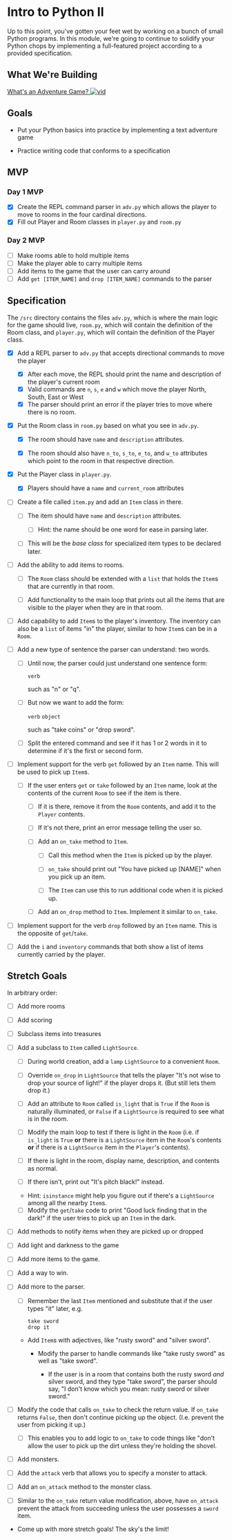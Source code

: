 # Intro to Python II

Up to this point, you've gotten your feet wet by working on a bunch of small Python programs. In this module, we're going to continue to solidify your Python chops by implementing a full-featured project according to a provided specification.


## What We're Building
[What's an Adventure Game? ![vid](https://tk-assets.lambdaschool.com/7928cdb4-b8a3-45a6-b231-5b9d1fc1e002_ScreenShot2019-03-22at5.47.28PM.png)](https://youtu.be/WaZccFqJUT8)


## Goals

* Put your Python basics into practice by implementing a text adventure game

* Practice writing code that conforms to a specification


## MVP

### Day 1 MVP

* [X] Create the REPL command parser in `adv.py` which allows the player to move to rooms
  in the four cardinal directions.
* [X] Fill out Player and Room classes in `player.py` and `room.py`

### Day 2 MVP

* [ ] Make rooms able to hold multiple items
* [ ] Make the player able to carry multiple items
* [ ] Add items to the game that the user can carry around
* [ ] Add `get [ITEM_NAME]` and `drop [ITEM_NAME]` commands to the parser

## Specification

The `/src` directory contains the files `adv.py`, which is where the main logic for the game should live, `room.py`, which will contain the definition of the Room class, and `player.py`, which will contain the definition of the Player class.


* [X] Add a REPL parser to `adv.py` that accepts directional commands to move the player
  * [X] After each move, the REPL should print the name and description of the player's current room
  * [X] Valid commands are `n`, `s`, `e` and `w` which move the player North, South, East or West
  * [X] The parser should print an error if the player tries to move where there is no room.

* [X] Put the Room class in `room.py` based on what you see in `adv.py`.

  * [X] The room should have `name` and `description` attributes.

  * [X] The room should also have `n_to`, `s_to`, `e_to`, and `w_to` attributes
    which point to the room in that respective direction.

* [X] Put the Player class in `player.py`.
  * [X] Players should have a `name` and `current_room` attributes


* [ ] Create a file called `item.py` and add an `Item` class in there.

  * [ ] The item should have `name` and `description` attributes.

     * [ ] Hint: the name should be one word for ease in parsing later.

  * [ ] This will be the _base class_ for specialized item types to be declared
    later.

* [ ] Add the ability to add items to rooms.

  * [ ] The `Room` class should be extended with a `list` that holds the `Item`s
    that are currently in that room.

  * [ ] Add functionality to the main loop that prints out all the items that are
    visible to the player when they are in that room.

* [ ] Add capability to add `Item`s to the player's inventory. The inventory can
  also be a `list` of items "in" the player, similar to how `Item`s can be in a
  `Room`.

* [ ] Add a new type of sentence the parser can understand: two words.

  * [ ] Until now, the parser could just understand one sentence form:

     `verb`

    such as "n" or "q".

  * [ ] But now we want to add the form:

    `verb` `object`

    such as "take coins" or "drop sword".

  * [ ] Split the entered command and see if it has 1 or 2 words in it to determine
    if it's the first or second form.

* [ ] Implement support for the verb `get` followed by an `Item` name. This will be
  used to pick up `Item`s.

  * [ ] If the user enters `get` or `take` followed by an `Item` name, look at the
    contents of the current `Room` to see if the item is there.

     * [ ] If it is there, remove it from the `Room` contents, and add it to the
       `Player` contents.

     * [ ] If it's not there, print an error message telling the user so.

     * [ ] Add an `on_take` method to `Item`.

        * [ ] Call this method when the `Item` is picked up by the player.

        * [ ] `on_take` should print out "You have picked up [NAME]" when you pick up an item.

        * [ ] The `Item` can use this to run additional code when it is picked up.

     * [ ] Add an `on_drop` method to `Item`. Implement it similar to `on_take`.

* [ ] Implement support for the verb `drop` followed by an `Item` name. This is the
  opposite of `get`/`take`.

* [ ] Add the `i` and `inventory` commands that both show a list of items currently
  carried by the player.


## Stretch Goals

In arbitrary order:

* [ ] Add more rooms

* [ ] Add scoring

* [ ] Subclass items into treasures

* [ ] Add a subclass to `Item` called `LightSource`.

  * [ ] During world creation, add a `lamp` `LightSource` to a convenient `Room`.

  * [ ] Override `on_drop` in `LightSource` that tells the player "It's not wise to
  drop your source of light!" if the player drops it. (But still lets them drop
  it.)

  * [ ] Add an attribute to `Room` called `is_light` that is `True` if the `Room` is
  naturally illuminated, or `False` if a `LightSource` is required to see what
  is in the room.

  * [ ] Modify the main loop to test if there is light in the `Room` (i.e. if
    `is_light` is `True` **or** there is a `LightSource` item in the `Room`'s
    contents **or** if there is a `LightSource` item in the `Player`'s contents).

  * [ ] If there is light in the room, display name, description, and contents as
    normal.

  * [ ] If there isn't, print out "It's pitch black!" instead.

  * Hint: `isinstance` might help you figure out if there's a `LightSource`
    among all the nearby `Item`s.

  * [ ] Modify the `get`/`take` code to print "Good luck finding that in the dark!" if
  the user tries to pick up an `Item` in the dark.

* [ ] Add methods to notify items when they are picked up or dropped

* [ ] Add light and darkness to the game

* [ ] Add more items to the game.

* [ ] Add a way to win.

* [ ] Add more to the parser.

  * [ ] Remember the last `Item` mentioned and substitute that if the user types
    "it" later, e.g.

    ```
    take sword
    drop it
    ```

  * Add `Item`s with adjectives, like "rusty sword" and "silver sword".

    * Modify the parser to handle commands like "take rusty sword" as well as
      "take sword".

      * If the user is in a room that contains both the rusty sword _and_ silver
        sword, and they type "take sword", the parser should say, "I don't know
        which you mean: rusty sword or silver sword."

* [ ] Modify the code that calls `on_take` to check the return value. If `on_take`
  returns `False`, then don't continue picking up the object. (I.e. prevent the
  user from picking it up.)

  * [ ] This enables you to add logic to `on_take` to code things like "don't allow
    the user to pick up the dirt unless they're holding the shovel.

* [ ] Add monsters.

* [ ] Add the `attack` verb that allows you to specify a monster to attack.

* [ ] Add an `on_attack` method to the monster class.

* [ ] Similar to the `on_take` return value modification, above, have `on_attack`
  prevent the attack from succeeding unless the user possesses a `sword` item.

* Come up with more stretch goals! The sky's the limit!
